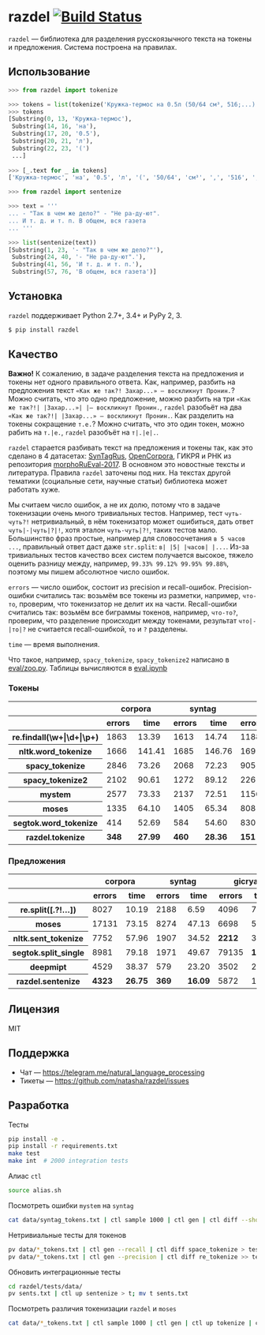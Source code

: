 # razdel [![Build Status](https://travis-ci.org/natasha/razdel.svg?branch=master)](https://travis-ci.org/natasha/razdel)

`razdel` — библиотека для разделения русскоязычного текста на токены и предложения. Система построена на правилах. 

## Использование

```python
>>> from razdel import tokenize

>>> tokens = list(tokenize('Кружка-термос на 0.5л (50/64 см³, 516;...)'))
>>> tokens
[Substring(0, 13, 'Кружка-термос'),
 Substring(14, 16, 'на'),
 Substring(17, 20, '0.5'),
 Substring(20, 21, 'л'),
 Substring(22, 23, '(')
 ...]
 
>>> [_.text for _ in tokens]
['Кружка-термос', 'на', '0.5', 'л', '(', '50/64', 'см³', ',', '516', ';', '...', ')']
```

```python
>>> from razdel import sentenize

>>> text = '''
... - "Так в чем же дело?" - "Не ра-ду-ют".
... И т. д. и т. п. В общем, вся газета
... '''

>>> list(sentenize(text))
[Substring(1, 23, '- "Так в чем же дело?"'),
 Substring(24, 40, '- "Не ра-ду-ют".'),
 Substring(41, 56, 'И т. д. и т. п.'),
 Substring(57, 76, 'В общем, вся газета')]
```

## Установка

`razdel` поддерживает Python 2.7+, 3.4+ и PyPy 2, 3.

```bash
$ pip install razdel
```

## Качество

**Важно!** К сожалению, в задаче разделения текста на предложения и токены нет одного правильного ответа. Как, например, разбить на предложения текст `«Как же так?! Захар...» — воскликнут Пронин.`? Можно считать, что это одно предложение, можно разбить на три `«Как же так?!| |Захар...»| |— воскликнут Пронин.`, `razdel` разобьёт на два `«Как же так?!| |Захар...» — воскликнут Пронин.`. Как разделить на токены сокращение `т.е.`? Можно считать, что это один токен, можно рабить на `т.|е.`, `razdel` разобъёт на `т|.|е|.`.

`razdel` старается разбивать текст на предложения и токены так, как это сделано в 4 датасетах: [SynTagRus](https://github.com/UniversalDependencies/UD_Russian-SynTagRus), [OpenCorpora](http://opencorpora.org), ГИКРЯ и РНК из репозитория [morphoRuEval-2017](https://github.com/dialogue-evaluation/morphoRuEval-2017). В основном это новостные тексты и литература. Правила `razdel` заточены под них. На текстах другой тематики (социальные сети, научные статьи) библиотека может работать хуже.

Мы считаем число ошибок, а не их долю, потому что в задаче токенизации очень много тривиальных тестов. Например, тест `чуть-чуть?!` нетривиальный, в нём токенизатор может ошибиться, дать ответ `чуть|-|чуть|?|!`,  хотя эталон `чуть-чуть|?!`, таких тестов мало. Большинство фраз простые, например для словосочетания `в 5 часов ...`, правильный ответ даст даже `str.split`: `в| |5| |часов| |...`. Из-за тривиальных тестов качество всех систем получается высокое, тяжело оценить разницу между, например, `99.33% 99.12% 99.95% 99.88%`, поэтому мы пишем абсолютное число ошибок.

`errors` — число ошибок, состоит из precision и recall-ошибок. Precision-ошибки считались так: возьмём все токены из разметки, например, `что-то`, проверим, что токенизатор не делит их на части. Recall-ошибки считались так: возьмём все биграммы токенов, например, `что-то?`, проверим, что разделение происходит между токенами, результат `что|-|то|?` не считается recall-ошибкой, `то` и `?` разделены.

`time` — время выполнения.

Что такое, например, `spacy_tokenize`, `spacy_tokenize2` написано в [eval/zoo.py](https://github.com/natasha/razdel/blob/master/razdel/eval/zoo.py). Таблицы вычисляются в [eval.ipynb](https://github.com/natasha/razdel/blob/master/eval.ipynb)

### Токены
<table border="0" class="dataframe">
  <thead>
    <tr>
      <th></th>
      <th colspan="2" halign="left">corpora</th>
      <th colspan="2" halign="left">syntag</th>
      <th colspan="2" halign="left">gicrya</th>
      <th colspan="2" halign="left">rnc</th>
    </tr>
    <tr>
      <th></th>
      <th>errors</th>
      <th>time</th>
      <th>errors</th>
      <th>time</th>
      <th>errors</th>
      <th>time</th>
      <th>errors</th>
      <th>time</th>
    </tr>
  </thead>
  <tbody>
    <tr>
      <th>re.findall(\w+|\d+|\p+)</th>
      <td>1863</td>
      <td>13.39</td>
      <td>1613</td>
      <td>14.74</td>
      <td>1188</td>
      <td>11.89</td>
      <td>5005</td>
      <td>12.64</td>
    </tr>
    <tr>
      <th>nltk.word_tokenize</th>
      <td>1666</td>
      <td>141.41</td>
      <td>1685</td>
      <td>146.76</td>
      <td>169</td>
      <td>106.38</td>
      <td>1987</td>
      <td>116.64</td>
    </tr>
    <tr>
      <th>spacy_tokenize</th>
      <td>2846</td>
      <td>73.26</td>
      <td>2068</td>
      <td>72.23</td>
      <td>905</td>
      <td>50.41</td>
      <td>2706</td>
      <td>51.05</td>
    </tr>
    <tr>
      <th>spacy_tokenize2</th>
      <td>2102</td>
      <td>90.61</td>
      <td>1272</td>
      <td>89.12</td>
      <td>226</td>
      <td>63.28</td>
      <td>1877</td>
      <td>67.53</td>
    </tr>
    <tr>
      <th>mystem</th>
      <td>2577</td>
      <td>73.33</td>
      <td>2137</td>
      <td>72.51</td>
      <td>1156</td>
      <td>55.75</td>
      <td>1297</td>
      <td>57.73</td>
    </tr>
    <tr>
      <th>moses</th>
      <td>1335</td>
      <td>64.10</td>
      <td>1405</td>
      <td>65.34</td>
      <td>808</td>
      <td>49.13</td>
      <td>1748</td>
      <td>52.48</td>
    </tr>
    <tr>
      <th>segtok.word_tokenize</th>
      <td>414</td>
      <td>52.69</td>
      <td>584</td>
      <td>54.60</td>
      <td>830</td>
      <td>40.70</td>
      <td><b>1252</b></td>
      <td>39.18</td>
    </tr>
    <tr>
      <th>razdel.tokenize</th>
      <td><b>348</b></td>
      <td><b>27.99</b></td>
      <td><b>460</b></td>
      <td><b>28.36</b></td>
      <td><b>151</b></td>
      <td><b>21.22</b></td>
      <td>1755</td>
      <td><b>18.54</b></td>
    </tr>
  </tbody>
</table>

### Предложения
<table border="0" class="dataframe">
  <thead>
    <tr>
      <th></th>
      <th colspan="2" halign="left">corpora</th>
      <th colspan="2" halign="left">syntag</th>
      <th colspan="2" halign="left">gicrya</th>
      <th colspan="2" halign="left">rnc</th>
    </tr>
    <tr>
      <th></th>
      <th>errors</th>
      <th>time</th>
      <th>errors</th>
      <th>time</th>
      <th>errors</th>
      <th>time</th>
      <th>errors</th>
      <th>time</th>
    </tr>
  </thead>
  <tbody>
    <tr>
      <th>re.split([.?!…])</th>
      <td>8027</td>
      <td>10.19</td>
      <td>2188</td>
      <td>6.59</td>
      <td>4096</td>
      <td>7.79</td>
      <td>8191</td>
      <td>10.37</td>
    </tr>
    <tr>
      <th>moses</th>
      <td>17131</td>
      <td>73.15</td>
      <td>8274</td>
      <td>47.13</td>
      <td>6698</td>
      <td>55.79</td>
      <td>21743</td>
      <td>69.20</td>
    </tr>
    <tr>
      <th>nltk.sent_tokenize</th>
      <td>7752</td>
      <td>57.96</td>
      <td>1907</td>
      <td>34.52</td>
      <td><b>2212</b></td>
      <td>39.40</td>
      <td>11390</td>
      <td>49.64</td>
    </tr>
    <tr>
      <th>segtok.split_single</th>
      <td>8981</td>
      <td>79.18</td>
      <td>1971</td>
      <td>49.67</td>
      <td>79135</td>
      <td><b>13.92</b></td>
      <td>86252</td>
      <td>23.07</td>
    </tr>
    <tr>
      <th>deepmipt</th>
      <td>4529</td>
      <td>38.37</td>
      <td>579</td>
      <td>23.20</td>
      <td>3502</td>
      <td>26.86</td>
      <td>7487</td>
      <td>26.18</td>
    </tr>
    <tr>
      <th>razdel.sentenize</th>
      <td><b>4323</b></td>
      <td><b>26.75</b></td>
      <td><b>369</b></td>
      <td><b>16.09</b></td>
      <td>5872</td>
      <td>19.46</td>
      <td><b>4903</b></td>
      <td><b>19.56</b></td>
    </tr>
  </tbody>
</table>

## Лицензия

MIT

## Поддержка

- Чат — https://telegram.me/natural_language_processing
- Тикеты — https://github.com/natasha/razdel/issues

## Разработка

Тесты

```bash
pip install -e .
pip install -r requirements.txt
make test
make int  # 2000 integration tests
```

Алиас `ctl`

```bash
source alias.sh
```

Посмотреть ошибки `mystem` на `syntag`

```bash
cat data/syntag_tokens.txt | ctl sample 1000 | ctl gen | ctl diff --show moses_tokenize | less
```

Нетривиальные тесты для токенов

```bash
pv data/*_tokens.txt | ctl gen --recall | ctl diff space_tokenize > tests.txt
pv data/*_tokens.txt | ctl gen --precision | ctl diff re_tokenize >> tests.txt
```

Обновить интеграционные тесты

```bash
cd razdel/tests/data/
pv sents.txt | ctl up sentenize > t; mv t sents.txt
```

Посмотреть различия токенизации `razdel` и `moses`

```bash
cat data/*_tokens.txt | ctl sample 1000 | ctl gen | ctl up tokenize | ctl diff moses_tokenize | less
```
